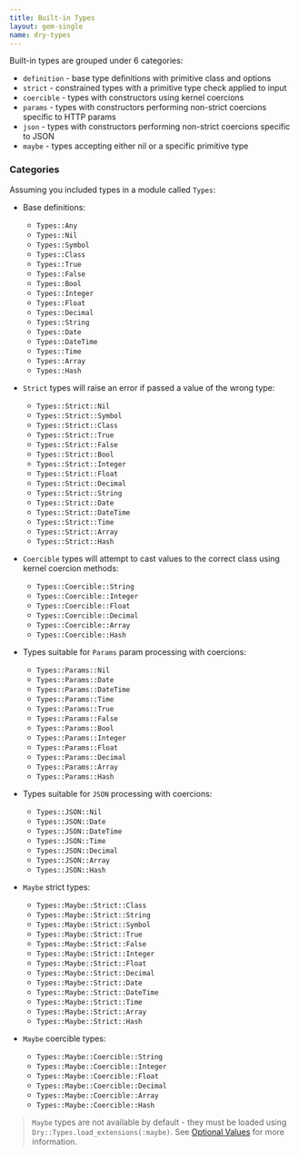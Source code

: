 ```yaml
---
title: Built-in Types
layout: gem-single
name: dry-types
---
```


Built-in types are grouped under 6 categories:

- `definition` - base type definitions with primitive class and options
- `strict` - constrained types with a primitive type check applied to input
- `coercible` - types with constructors using kernel coercions
- `params` - types with constructors performing non-strict coercions specific to HTTP params
- `json` - types with constructors performing non-strict coercions specific to JSON
- `maybe` - types accepting either nil or a specific primitive type

### Categories

Assuming you included types in a module called `Types`:

* Base definitions:
  - `Types::Any`
  - `Types::Nil`
  - `Types::Symbol`
  - `Types::Class`
  - `Types::True`
  - `Types::False`
  - `Types::Bool`
  - `Types::Integer`
  - `Types::Float`
  - `Types::Decimal`
  - `Types::String`
  - `Types::Date`
  - `Types::DateTime`
  - `Types::Time`
  - `Types::Array`
  - `Types::Hash`

* `Strict` types will raise an error if passed a value of the wrong type:
  - `Types::Strict::Nil`
  - `Types::Strict::Symbol`
  - `Types::Strict::Class`
  - `Types::Strict::True`
  - `Types::Strict::False`
  - `Types::Strict::Bool`
  - `Types::Strict::Integer`
  - `Types::Strict::Float`
  - `Types::Strict::Decimal`
  - `Types::Strict::String`
  - `Types::Strict::Date`
  - `Types::Strict::DateTime`
  - `Types::Strict::Time`
  - `Types::Strict::Array`
  - `Types::Strict::Hash`

* `Coercible` types will attempt to cast values to the correct class using kernel coercion methods:
  - `Types::Coercible::String`
  - `Types::Coercible::Integer`
  - `Types::Coercible::Float`
  - `Types::Coercible::Decimal`
  - `Types::Coercible::Array`
  - `Types::Coercible::Hash`

* Types suitable for `Params` param processing with coercions:
  - `Types::Params::Nil`
  - `Types::Params::Date`
  - `Types::Params::DateTime`
  - `Types::Params::Time`
  - `Types::Params::True`
  - `Types::Params::False`
  - `Types::Params::Bool`
  - `Types::Params::Integer`
  - `Types::Params::Float`
  - `Types::Params::Decimal`
  - `Types::Params::Array`
  - `Types::Params::Hash`

* Types suitable for `JSON` processing with coercions:
  - `Types::JSON::Nil`
  - `Types::JSON::Date`
  - `Types::JSON::DateTime`
  - `Types::JSON::Time`
  - `Types::JSON::Decimal`
  - `Types::JSON::Array`
  - `Types::JSON::Hash`

* `Maybe` strict types:
  - `Types::Maybe::Strict::Class`
  - `Types::Maybe::Strict::String`
  - `Types::Maybe::Strict::Symbol`
  - `Types::Maybe::Strict::True`
  - `Types::Maybe::Strict::False`
  - `Types::Maybe::Strict::Integer`
  - `Types::Maybe::Strict::Float`
  - `Types::Maybe::Strict::Decimal`
  - `Types::Maybe::Strict::Date`
  - `Types::Maybe::Strict::DateTime`
  - `Types::Maybe::Strict::Time`
  - `Types::Maybe::Strict::Array`
  - `Types::Maybe::Strict::Hash`

* `Maybe` coercible types:
  - `Types::Maybe::Coercible::String`
  - `Types::Maybe::Coercible::Integer`
  - `Types::Maybe::Coercible::Float`
  - `Types::Maybe::Coercible::Decimal`
  - `Types::Maybe::Coercible::Array`
  - `Types::Maybe::Coercible::Hash`

> `Maybe` types are not available by default - they must be loaded using `Dry::Types.load_extensions(:maybe)`. See [Optional Values](/gems/dry-types/optional-values) for more information.

